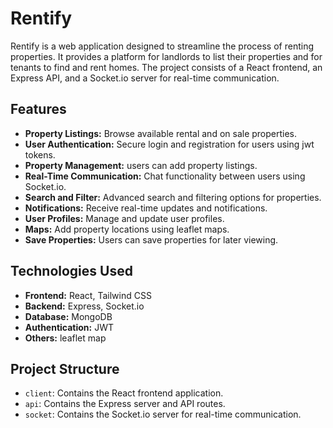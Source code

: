 # Rentify

Rentify is a web application designed to streamline the process of renting properties. It provides a platform for landlords to list their properties and for tenants to find and rent homes. The project consists of a React frontend, an Express API, and a Socket.io server for real-time communication.

## Features

- **Property Listings:** Browse available rental and on sale properties.
- **User Authentication:** Secure login and registration for users  using jwt tokens.
- **Property Management:** users can add property listings.
- **Real-Time Communication:** Chat functionality between users using Socket.io.
- **Search and Filter:** Advanced search and filtering options for properties.
- **Notifications:** Receive real-time updates and notifications.
- **User Profiles:** Manage and update user profiles.
- **Maps:** Add property locations using leaflet maps.
- **Save Properties:** Users can save properties for later viewing.

## Technologies Used

- **Frontend:** React, Tailwind CSS
- **Backend:** Express, Socket.io
- **Database:**  MongoDB
- **Authentication:**  JWT
- **Others:** leaflet map

## Project Structure

- `client`: Contains the React frontend application.
- `api`: Contains the Express server and API routes.
- `socket`: Contains the Socket.io server for real-time communication.

